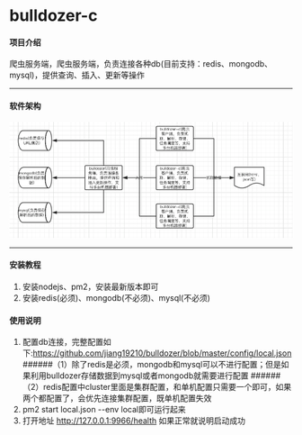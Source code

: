 # bulldozer-c

#### 项目介绍
爬虫服务端，爬虫服务端，负责连接各种db(目前支持：redis、mongodb、mysql)，提供查询、插入、更新等操作
****
#### 软件架构
![avatar](https://github.com/jiang19210/data/blob/master/bulldozer.png?raw=true)
****
#### 安装教程
1. 安装nodejs、pm2，安装最新版本即可
2. 安装redis(必须)、mongodb(不必须)、mysql(不必须)

#### 使用说明

1. 配置db连接，完整配置如下:https://github.com/jiang19210/bulldozer/blob/master/config/local.json
    ######（1）除了redis是必须，mongodb和mysql可以不进行配置；但是如果利用bulldozer存储数据到mysql或者mongodb就需要进行配置
    ######（2）redis配置中cluster里面是集群配置，和单机配置只需要一个即可，如果两个都配置了，会优先连接集群配置，既单机配置失效
2. pm2 start local.json --env local即可运行起来
3. 打开地址 http://127.0.0.1:9966/health 如果正常就说明启动成功